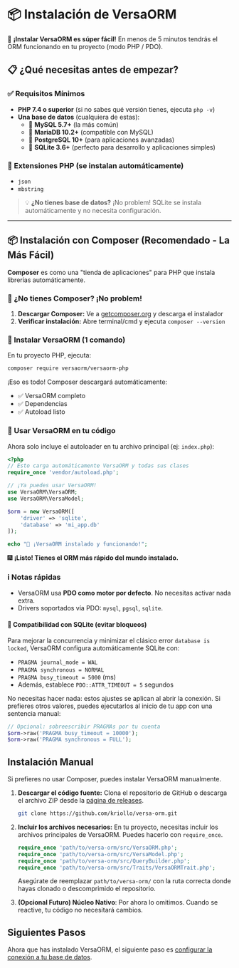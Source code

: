 # 📦 Instalación de VersaORM

🎉 **¡Instalar VersaORM es súper fácil!** En menos de 5 minutos tendrás el ORM funcionando en tu proyecto (modo PHP / PDO).

## 📋 ¿Qué necesitas antes de empezar?

### ✅ Requisitos Mínimos
- **PHP 7.4 o superior** (si no sabes qué versión tienes, ejecuta `php -v`)
- **Una base de datos** (cualquiera de estas):
  - 🐬 **MySQL 5.7+** (la más común)
  - 🐘 **MariaDB 10.2+** (compatible con MySQL)
  - 🐍 **PostgreSQL 10+** (para aplicaciones avanzadas)
  - 📁 **SQLite 3.6+** (perfecto para desarrollo y aplicaciones simples)

### 🔧 Extensiones PHP (se instalan automáticamente)
- `json`
- `mbstring`

> 💡 **¿No tienes base de datos?** ¡No problem! SQLite se instala automáticamente y no necesita configuración.

---

## 📦 Instalación con Composer (Recomendado - La Más Fácil)

**Composer** es como una "tienda de aplicaciones" para PHP que instala librerías automáticamente.

### 🤔 ¿No tienes Composer? ¡No problem!

1. **Descargar Composer:** Ve a [getcomposer.org](https://getcomposer.org/) y descarga el instalador
2. **Verificar instalación:** Abre terminal/cmd y ejecuta `composer --version`

### 🚀 Instalar VersaORM (1 comando)

En tu proyecto PHP, ejecuta:

```bash
composer require versaorm/versaorm-php
```

¡Eso es todo! Composer descargará automáticamente:
- ✅ VersaORM completo
- ✅ Dependencias
- ✅ Autoload listo

### 📝 Usar VersaORM en tu código

Ahora solo incluye el autoloader en tu archivo principal (ej: `index.php`):

```php
<?php
// Esto carga automáticamente VersaORM y todas sus clases
require_once 'vendor/autoload.php';

// ¡Ya puedes usar VersaORM!
use VersaORM\VersaORM;
use VersaORM\VersaModel;

$orm = new VersaORM([
    'driver' => 'sqlite',
    'database' => 'mi_app.db'
]);

echo "🎉 ¡VersaORM instalado y funcionando!";
```

🎆 **¡Listo! Tienes el ORM más rápido del mundo instalado.**

### ℹ️ Notas rápidas
- VersaORM usa **PDO como motor por defecto**. No necesitas activar nada extra.
- Drivers soportados vía PDO: `mysql`, `pgsql`, `sqlite`.

#### 🧱 Compatibilidad con SQLite (evitar bloqueos)
Para mejorar la concurrencia y minimizar el clásico error `database is locked`, VersaORM configura automáticamente SQLite con:
- `PRAGMA journal_mode = WAL`
- `PRAGMA synchronous = NORMAL`
- `PRAGMA busy_timeout = 5000` (ms)
- Además, establece `PDO::ATTR_TIMEOUT = 5` segundos

No necesitas hacer nada: estos ajustes se aplican al abrir la conexión. Si prefieres otros valores, puedes ejecutarlos al inicio de tu app con una sentencia manual:

```php
// Opcional: sobreescribir PRAGMAs por tu cuenta
$orm->raw('PRAGMA busy_timeout = 10000');
$orm->raw('PRAGMA synchronous = FULL');
```

## Instalación Manual

Si prefieres no usar Composer, puedes instalar VersaORM manualmente.

1.  **Descargar el código fuente:**
    Clona el repositorio de GitHub o descarga el archivo ZIP desde la [página de releases](https://github.com/kriollo/versa-orm/releases).

    ```bash
    git clone https://github.com/kriollo/versa-orm.git
    ```

2.  **Incluir los archivos necesarios:**
    En tu proyecto, necesitas incluir los archivos principales de VersaORM. Puedes hacerlo con `require_once`.

    ```php
    require_once 'path/to/versa-orm/src/VersaORM.php';
    require_once 'path/to/versa-orm/src/VersaModel.php';
    require_once 'path/to/versa-orm/src/QueryBuilder.php';
    require_once 'path/to/versa-orm/src/Traits/VersaORMTrait.php';
    ```

    Asegúrate de reemplazar `path/to/versa-orm/` con la ruta correcta donde hayas clonado o descomprimido el repositorio.

3.  **(Opcional Futuro) Núcleo Nativo**: Por ahora lo omitimos. Cuando se reactive, tu código no necesitará cambios.

## Siguientes Pasos

Ahora que has instalado VersaORM, el siguiente paso es [configurar la conexión a tu base de datos](configuration.md).
